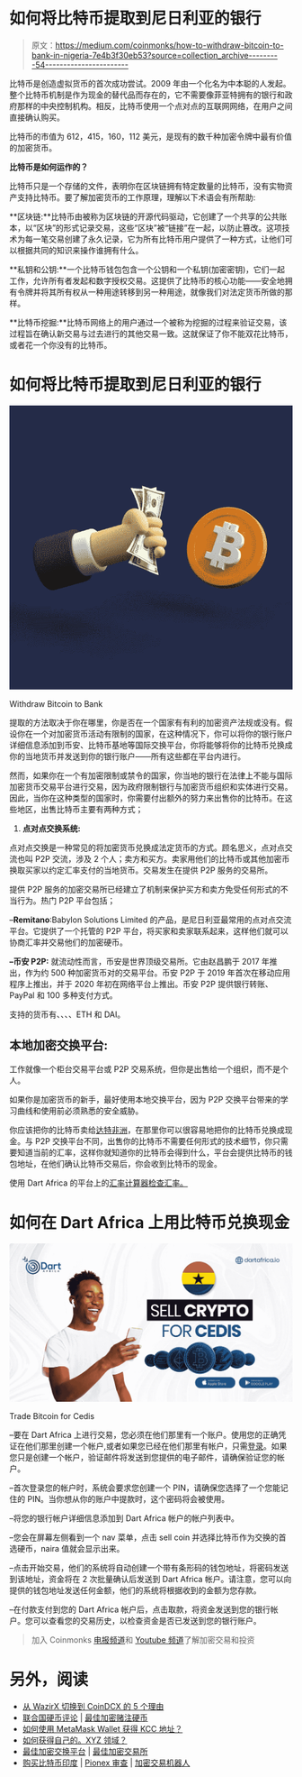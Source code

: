 # 如何将比特币提取到尼日利亚的银行

> 原文：<https://medium.com/coinmonks/how-to-withdraw-bitcoin-to-bank-in-nigeria-7e4b3f30eb53?source=collection_archive---------54----------------------->

比特币是创造虚拟货币的首次成功尝试。2009 年由一个化名为中本聪的人发起。整个比特币机制是作为现金的替代品而存在的，它不需要像菲亚特拥有的银行和政府那样的中央控制机构。相反，比特币使用一个点对点的互联网网络，在用户之间直接确认购买。

比特币的市值为 612，415，160，112 美元，是现有的数千种加密令牌中最有价值的加密货币。

**比特币是如何运作的？**

比特币只是一个存储的文件，表明你在区块链拥有特定数量的比特币，没有实物资产支持比特币。要了解加密货币的工作原理，理解以下术语会有所帮助:

**区块链:**比特币由被称为区块链的开源代码驱动，它创建了一个共享的公共账本，以“区块”的形式记录交易，这些“区块”被“链接”在一起，以防止篡改。这项技术为每一笔交易创建了永久记录，它为所有比特币用户提供了一种方式，让他们可以根据共同的知识来操作谁拥有什么。

**私钥和公钥:**一个比特币钱包包含一个公钥和一个私钥(加密密钥)，它们一起工作，允许所有者发起和数字授权交易。这提供了比特币的核心功能——安全地拥有令牌并将其所有权从一种用途转移到另一种用途，就像我们对法定货币所做的那样。

**比特币挖掘:**比特币网络上的用户通过一个被称为挖掘的过程来验证交易，该过程旨在确认新交易与过去进行的其他交易一致。这就保证了你不能双花比特币，或者花一个你没有的比特币。

# **如何将比特币提取到尼日利亚的银行**

![](img/cf4016acffd883d8e64add3993a5b1b0.png)

Withdraw Bitcoin to Bank

提取的方法取决于你在哪里，你是否在一个国家有有利的加密资产法规或没有。假设你在一个对加密货币活动有限制的国家，在这种情况下，你可以将你的银行账户详细信息添加到币安、比特币基地等国际交换平台，你将能够将你的比特币兑换成你的当地货币并发送到你的银行账户——所有这些都在平台内进行。

然而，如果你在一个有加密限制或禁令的国家，你当地的银行在法律上不能与国际加密货币交易平台进行交易，因为政府限制银行与加密货币组织和实体进行交易。因此，当你在这种类型的国家时，你需要付出额外的努力来出售你的比特币。在这些地区，出售比特币主要有两种方式；

1.  **点对点交换系统:**

点对点交换是一种常见的将加密货币兑换成法定货币的方式。顾名思义，点对点交流也叫 P2P 交流，涉及 2 个人；卖方和买方。卖家用他们的比特币或其他加密币换取买家以约定汇率支付的当地货币。交易发生在提供 P2P 服务的交易所。

提供 P2P 服务的加密交易所已经建立了机制来保护买方和卖方免受任何形式的不当行为。热门 P2P 平台包括；

–**Remitano**:Babylon Solutions Limited 的产品，是尼日利亚最常用的点对点交流平台。它提供了一个托管的 P2P 平台，将买家和卖家联系起来，这样他们就可以协商汇率并交易他们的加密硬币。

**–币安 P2P:** 就流动性而言，币安是世界顶级交易所。它由赵昌鹏于 2017 年推出，作为约 500 种加密货币对的交易平台。币安 P2P 于 2019 年首次在移动应用程序上推出，并于 2020 年初在网络平台上推出。币安 P2P 提供银行转账、PayPal 和 100 多种支付方式。

支持的货币有、、、、ETH 和 DAI。

## **本地加密交换平台:**

工作就像一个柜台交易平台或 P2P 交易系统，但你是出售给一个组织，而不是个人。

如果你是加密货币的新手，最好使用本地交换平台，因为 P2P 交换平台带来的学习曲线和使用前必须熟悉的安全威胁。

你应该把你的比特币卖给[达特非洲](https://dartafrica.io/)，在那里你可以很容易地把你的比特币兑换成现金。与 P2P 交换平台不同，出售你的比特币不需要任何形式的技术细节，你只需要知道当前的汇率，这样你就知道你的比特币会得到什么，平台会提供比特币的钱包地址，在他们确认比特币交易后，你会收到比特币的现金。

使用 Dart Africa 的平台上的[汇率计算器检查汇率。](https://dartafrica.io/coincalculator)

# **如何在 Dart Africa 上用比特币兑换现金**

![](img/1d6536284426ff05ec08a9878bf90bde.png)

Trade Bitcoin for Cedis

–要在 Dart Africa 上进行交易，您必须在他们那里有一个账户。使用您的正确凭证在他们那里创建一个帐户,或者如果您已经在他们那里有帐户，只需[登录](https://dartafrica.io/login)。如果您只是创建一个帐户，验证邮件将发送到您提供的电子邮件，请确保验证您的帐户。

–首次登录您的帐户时，系统会要求您创建一个 PIN，请确保您选择了一个您能记住的 PIN。当你想从你的账户中提款时，这个密码将会被使用。

–将您的银行帐户详细信息添加到 Dart Africa 帐户的帐户列表中。

–您会在屏幕左侧看到一个 nav 菜单，点击 sell coin 并选择比特币作为交换的首选硬币，naira 值就会显示出来。

–点击开始交易，他们的系统将自动创建一个带有条形码的钱包地址，将密码发送到该地址，资金将在 2 次批量确认后发送到 Dart Africa 帐户。请注意，您可以向提供的钱包地址发送任何金额，他们的系统将根据收到的金额为您存款。

–在付款支付到您的 Dart Africa 帐户后，点击取款，将资金发送到您的银行帐户。您可以查看您的交易历史，以检查资金是否已发送到您的银行账户。

> 加入 Coinmonks [电报频道](https://t.me/coincodecap)和 [Youtube 频道](https://www.youtube.com/c/coinmonks/videos)了解加密交易和投资

# 另外，阅读

*   [从 WazirX 切换到 CoinDCX 的 5 个理由](https://coincodecap.com/reasons-to-switch-from-wazirx-to-coindcx)
*   [联合国硬币评论](https://coincodecap.com/unocoin-review) | [最佳加密赌注硬币](https://coincodecap.com/best-crypto-staking-coins)
*   [如何使用 MetaMask Wallet 获得 KCC 地址？](https://coincodecap.com/kcc-address-metamask)
*   [如何获得自己的。XYZ 领域？](https://coincodecap.com/xyz-domain)
*   [最佳加密交换平台](https://coincodecap.com/best-crypto-swap-platforms) | [最佳加密交易所](https://coincodecap.com/crypto-exchange)
*   [购买比特币印度](/coinmonks/buy-bitcoin-in-india-feb50ddfef94) | [Pionex 审查](/coinmonks/pionex-review-exchange-with-crypto-trading-bot-1e459d0191ea) | [加密交易机器人](/coinmonks/crypto-trading-bot-c2ffce8acb2a)